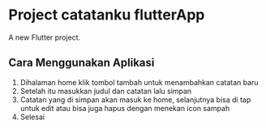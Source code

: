 # Project catatanku flutterApp

A new Flutter project.

## Cara Menggunakan Aplikasi
1. Dihalaman home klik tombol tambah untuk menambahkan catatan baru
2. Setelah itu masukkan judul dan catatan lalu simpan
3. Catatan yang di simpan akan masuk ke home, selanjutnya bisa di tap untuk edit atau bisa juga hapus dengan menekan icon sampah
4. Selesai
